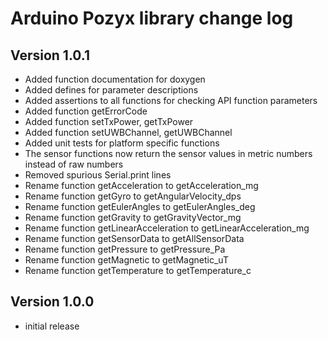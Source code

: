 # Arduino Pozyx library change log

## Version 1.0.1
- Added function documentation for doxygen
- Added defines for parameter descriptions
- Added assertions to all functions for checking API function parameters
- Added function getErrorCode
- Added function setTxPower, getTxPower
- Added function setUWBChannel, getUWBChannel
- Added unit tests for platform specific functions
- The sensor functions now return the sensor values in metric numbers instead of raw numbers
- Removed spurious Serial.print lines 
- Rename function getAcceleration to getAcceleration_mg
- Rename function getGyro to getAngularVelocity_dps
- Rename function getEulerAngles to getEulerAngles_deg
- Rename function getGravity to getGravityVector_mg
- Rename function getLinearAcceleration to getLinearAcceleration_mg
- Rename function getSensorData to getAllSensorData
- Rename function getPressure to getPressure_Pa
- Rename function getMagnetic to getMagnetic_uT
- Rename function getTemperature to getTemperature_c

## Version 1.0.0
- initial release
